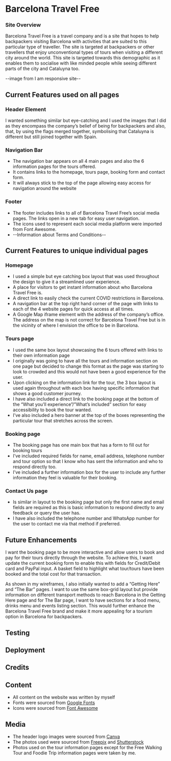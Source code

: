 # Barcelona Travel Free

### Site Overview

Barcelona Travel Free is a travel company and is a site that hopes to help backpackers visiting Barcelona with activities that are suited to this particular type of traveller. The site is targeted at backpackers or other travellers that enjoy unconventional types of tours when visiting a different city around the world. This site is targeted towards this demographic as it enables them to socialise with like minded people while seeing different parts of the city and Cataluyna too.

--image from I am responsive site--

## Current Features used on all pages

### Header Element

I wanted something similar but eye-catching and I used the images that I did as they encompass the company’s belief of being for backpackers and also, that, by using the flags merged together, symbolising that Cataluyna is different but still joined together with Spain. 

### Navigation Bar

* The navigation bar appears on all 4 main pages and also the 6 information pages for the tours offered.
* It contains links to the homepage, tours page, booking form and contact form. 
* It will always stick to the top of the page allowing easy access for navigation around the website

### Footer

* The footer includes links to all of Barcelona Travel Free’s social media pages. The links open in a new tab for easy user navigation.
* The icons used to represent each social media platform were imported from Font Awesome.
* --Information about Terms and Conditions-- 

## Current Features to unique individual pages

### Homepage

* I used a simple but eye catching box layout that was used throughout the design to give it a streamlined user experience.
* A place for visitors to get instant information about who Barcelona Travel Free is.
* A direct link to easily check the current COVID restrictions in Barcelona.
* A navigation bar at the top right hand corner of the page with links to each of the 4 website pages for quick access at all times. 
* A Google Map iframe element with the address of the company’s office. The address on the map is not correct for Barcelona Travel Free but is in the vicinity of where I envision the office to be in Barcelona.

### Tours page

* I used the same box layout showcasing the 6 tours offered with links to their own information page
* I originally was going to have all the tours and information section on one page but decided to change this format as the page was starting to look to crowded and this would not have been a good experience for the user.
* Upon clicking on the information link for the tour, the 3 box layout is used again throughout with each box having specific information that shows a good customer journey.
* I have also included a direct link to the booking page at the bottom of the “What you’ll experience”/”What’s included” section for easy accessibility to book the tour wanted.
* I’ve also included a hero banner at the top of the boxes representing the particular tour that stretches across the screen.

### Booking page

* The booking page has one main box that has a form to fill out for booking tours
* I’ve included required fields for name, email address, telephone number and tour option so that I know who has sent the information and who to respond directly too.
* I’ve included a further information box for the user to include any further information they feel is valuable for their booking.

### Contact Us page

* Is similar in layout to the booking page but only the first name and email fields are required as this is basic information to respond directly to any feedback or query the user has.
* I have also included the telephone number and WhatsApp number for the user to contact me via that method if preferred. 

## Future Enhancements

I want the booking page to be more interactive and allow users to book and pay for their tours directly through the website. To achieve this, I want update the current booking form to enable this with fields for Credit/Debit card and PayPal input. A basket field to highlight what tour/tours have been booked and the total cost for that transaction.

As shown in my wireframes, I also initially wanted to add a “Getting Here” and “The Bar” pages. I want to use the same box-grid layout but provide information on different transport methods to reach Barcelona in the Getting Here page and for The Bar page, I want to have sections for a food menu, drinks menu and events listing section. This would further enhance the Barcelona Travel Free brand and make it more appealing for a tourism option in Barcelona for backpackers.

## Testing

## Deployment

## Credits

## Content

* All content on the website was written by myself
* Fonts were sourced from [Google Fonts](https://fonts.google.com/)
* Icons were sourced from [Font Awesome](https://fontawesome.com/icons)

## Media

* The header logo images were sourced from [Canva](https://www.canva.com/en_gb/)
* The photos used were sourced from [Freepix](https://www.freepik.com/) and [Shutterstock](https://www.shutterstock.com/)
* Photos used on the tour information pages except for the Free Walking Tour and Foodie Trip information pages were taken by me.
